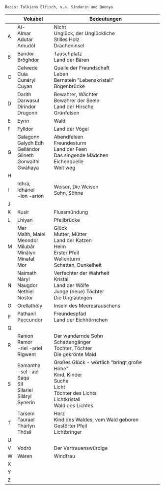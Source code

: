 	Basis: Tolkiens Elfisch, v.a. Sindarin und Quenya

|  | **Vokabel** | **Bedeutungen** |
| --- | --- | --- |
| A | Al-<br>Almar<br>Adutar<br>Amudôl | Nicht<br>Unglück, der Unglückliche<br>Stilles Holz<br>Dracheninsel |
| B | Bandor<br>Brôghdor | Tauschplatz<br>Land der Bären |
| C | Celwede<br>Cuia<br>Cunáryl<br>Cuyan | Quelle der Freundschaft<br>Leben<br>Bernstein "Lebenskristall"<br>Bogenbrücke |
| D | Darith<br>Darwasul<br>Dirîndor<br>Drugonn | Bewahrer, Wächter<br>Bewahrer der Seele<br>Land der Hirsche<br>Grünfelsen |
| E | Eyrin | Wald |
| F | Fylldor | Land der Vögel |
| G | Galagonn<br>Galydh Edh<br>Gellándor<br>Glineth<br>Gorwaithl<br>Gwáhaya | Abendfelsen<br>Freundesturm<br>Land der Feen<br>Das singende Mädchen<br>Eichenquelle<br>Weit weg |
| H |  |  |
| I | Idhrá, Idháriel<br>-ion -arion | Weiser, Die Weisen<br>Sohn, Söhne |
| J |  |  |
| K | Kusir | Flussmündung |
| L | Lhiyan | Pfeilbrücke |
| M | Mar<br>Maîth, Maiel<br>Meondor<br>Milubâr<br>Minâlyn<br>Minafal<br>Mor | Glück<br>Mutter, Mütter<br>Land der Katzen<br>Heim<br>Erster Pfeil<br>Wellenturm<br>Schatten, Dunkelheit |
| N | Naimath<br>Náryl<br>Naugdor<br>Nethiel<br>Nostor | Verfechter der Wahrheit<br>Kristall<br>Land der Wölfe<br>Junge (neue) Töchter<br>Die Ungläubigen |
| O | Orellathôly | Inseln des Meeresrauschens |
| P | Pathanil<br>Peccundor | Freundespfad<br>Land der Eichhörnchen |
| Q |  |  |
| R | Ranion<br>Ramor<br>-riel -ariel  <br>Rigwent | Der wandernde Sohn<br>Schattengänger<br>Tochter, Töchter  <br>Die gekrönte Maid |
| S | Samantha<br>-sel -ael<br>Saqa<br>Sil<br>Silariel<br>Siláryl<br>Synerin | Großes Glück - wörtlich "bringt große Höhe"<br>Kind, Kinder<br>Suche<br>Licht<br>Töchter des Lichts<br>Lichtkristall<br>Wald des Lichtes |
| T | Tarsem<br>Taurael<br>Thárlyn<br>Thôsil | Herz<br>Kind des Waldes, vom Wald geboren<br>Gestörter Pfeil<br>Lichtbringer |
| U |  |  |
| V | Vodró | Der Vertrauenswürdige |
| W | Wáren | Windfrau |
| X |  |  |
| Y |  |  |
| Z |  |  |